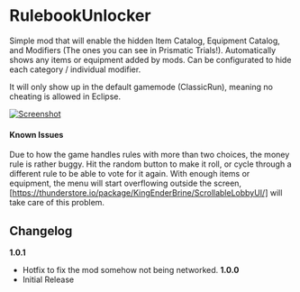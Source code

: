 # RulebookUnlocker

Simple mod that will enable the hidden Item Catalog, Equipment Catalog, and Modifiers (The ones you can see in Prismatic Trials!).
Automatically shows any items or equipment added by mods.
Can be configurated to hide each category / individual modifier.

It will only show up in the default gamemode (ClassicRun), meaning no cheating is allowed in Eclipse.

[![Screenshot](https://cdn.discordapp.com/attachments/419243721171795968/873607277171597332/unknown.png "Screenshot")](https://cdn.discordapp.com/attachments/419243721171795968/873607277171597332/unknown.png "ModInAction")
#### Known Issues
Due to how the game handles rules with more than two choices, the money rule is rather buggy. Hit the random button to make it roll, or cycle through a different rule to be able to vote for it again.
With enough items or equipment, the menu will start overflowing outside the screen, [https://thunderstore.io/package/KingEnderBrine/ScrollableLobbyUI/] will take care of this problem.
## Changelog

**1.0.1**
* Hotfix to fix the mod somehow not being networked.
**1.0.0**
* Initial Release